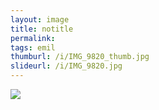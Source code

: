 ```yaml
---
layout: image
title: notitle
permalink: 
tags: emil
thumburl: /i/IMG_9820_thumb.jpg
slideurl: /i/IMG_9820.jpg 
---
```

![]({{site.url}}/i/IMG_9820.jpg)
